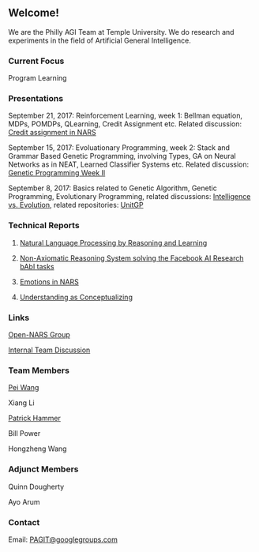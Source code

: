 ## Welcome!

We are the Philly AGI Team at Temple University. We do research and experiments in the field of Artificial General Intelligence.

### Current Focus

Program Learning

### Presentations

September 21, 2017: 
Reinforcement Learning, week 1: Bellman equation, MDPs, POMDPs, QLearning, Credit Assignment etc. Related discussion: [Credit assignment in NARS](https://groups.google.com/forum/#!topic/open-nars/OoaHZ4ss7K8)

September 15, 2017:
Evoluationary Programming, week 2: Stack and Grammar Based Genetic Programming, involving Types, GA on Neural Networks as in NEAT, Learned Classifier Systems etc. Related discussion: [Genetic Programming Week II](https://groups.google.com/forum/#!topic/pagit/DXUd911-6FM)

September 8, 2017:
Basics related to Genetic Algorithm, Genetic Programming, Evolutionary Programming, related discussions: [Intelligence vs. Evolution](https://groups.google.com/forum/#!topic/pagit/pejoZ7vwNUo), related repositories: [UnitGP](https://github.com/wpower12/UnitGP)

### Technical Reports
 
1. [Natural Language Processing by Reasoning and Learning](https://github.com/PhillyAGITeam/Website/blob/master/Papers/PAGI-TR-1.pdf)

2. [Non-Axiomatic Reasoning System solving the Facebook AI Research bAbI tasks](https://github.com/PhillyAGITeam/Website/blob/master/Papers/PAGI-TR-2.pdf)

3. [Emotions in NARS](https://github.com/PhillyAGITeam/Website/blob/master/Papers/PAGI-TR-3.pdf)

4. [Understanding as Conceptualizing](https://github.com/PhillyAGITeam/Website/blob/master/Papers/PAGI-TR-4.pdf)

### Links

[Open-NARS Group](https://groups.google.com/forum/#!forum/open-nars)

[Internal Team Discussion](https://groups.google.com/forum/#!forum/pagit)

### Team Members

[Pei Wang](https://cis.temple.edu/~wangp/)

Xiang Li

[Patrick Hammer](https://www.linkedin.com/in/patrick-hammer-27a248b5/)

Bill Power

Hongzheng Wang 

### Adjunct Members

Quinn Dougherty

Ayo Arum

### Contact

Email: PAGIT@googlegroups.com


